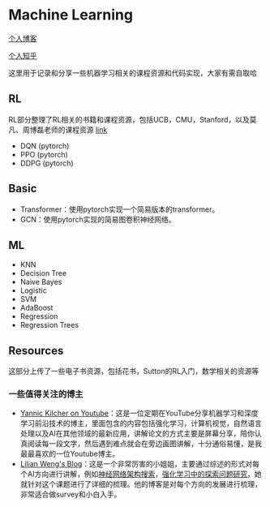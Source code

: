 # Machine Learning

[个人博客](https://yshane-ai.github.io/)

[个人知乎](https://www.zhihu.com/people/xin-shao-49-78)

这里用于记录和分享一些机器学习相关的课程资源和代码实现，大家有需自取哈

## RL

RL部分整理了RL相关的书籍和课程资源，包括UCB，CMU，Stanford，以及莫凡、周博磊老师的课程资源 [link](https://github.com/yshane-ai/yangxx_ML/tree/main/RL)

- DQN (pytorch)
- PPO (pytorch)
- DDPG (pytorch)

## Basic

- Transformer：使用pytorch实现一个简易版本的transformer。
- GCN：使用pytorch实现的简易图卷积神经网络。

## ML

- KNN
- Decision Tree
- Naive Bayes
- Logistic
- SVM
- AdaBoost
- Regression
- Regression Trees

## Resources

这部分上传了一些电子书资源，包括花书，Sutton的RL入门，数学相关的资源等

### 一些值得关注的博主

- [Yannic Kilcher on Youtube](https://www.youtube.com/c/YannicKilcher/videos)：这是一位定期在YouTube分享机器学习和深度学习前沿技术的博主，里面包含的内容包括强化学习，计算机视觉，自然语言处理以及AI在其他领域的最新应用，讲解论文的方式主要是屏幕分享，陪你认真阅读每一段文字，然后遇到难点就会在旁边画图讲解，十分通俗易懂，是我最最喜欢的一位Youtube博主。
- [Lilian Weng's Blog](https://lilianweng.github.io/)：这是一个非常厉害的小姐姐，主要通过综述的形式对每个AI方向进行讲解，例如[神经网络架构搜索](https://lilianweng.github.io/posts/2020-08-06-nas/)，[强化学习中的探索问题研究](https://lilianweng.github.io/posts/2020-06-07-exploration-drl/)，她就针对这个课题进行了详细的梳理。他的博客是对每个方向的发展进行梳理，非常适合做survey和小白入手。
